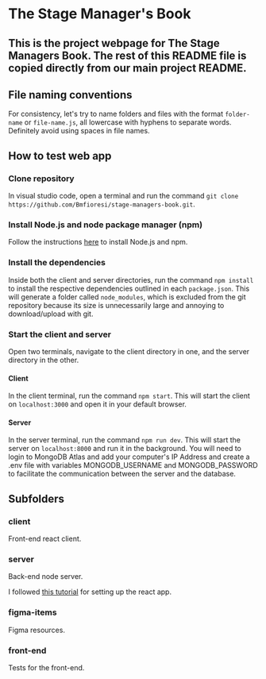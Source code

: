 # The Stage Manager's Book

## This is the project webpage for The Stage Managers Book. The rest of this README file is copied directly from our main project README. 

## File naming conventions
For consistency, let's try to name folders and files with the format `folder-name` or `file-name.js`, all lowercase with hyphens to separate words. Definitely avoid using spaces in file names.

## How to test web app

### Clone repository

In visual studio code, open a terminal and run the command `git clone https://github.com/Bmfioresi/stage-managers-book.git`.

### Install Node.js and node package manager (npm)
Follow the instructions [here](https://docs.npmjs.com/downloading-and-installing-node-js-and-npm) to install Node.js and npm.

### Install the dependencies
Inside both the client and server directories, run the command `npm install` to install the respective dependencies outlined in each `package.json`. This will generate a folder called `node_modules`, which is excluded from the git repository because its size is unnecessarily large and annoying to download/upload with git.

### Start the client and server
Open two terminals, navigate to the client directory in one, and the server directory in the other.
#### Client
In the client terminal, run the command `npm start`. This will start the client on `localhost:3000` and open it in your default browser.
#### Server
In the server terminal, run the command `npm run dev`. This will start the server on `localhost:8000` and run it in the background.
You will need to login to MongoDB Atlas and add your computer's IP Address and create a .env file with variables MONGODB_USERNAME and MONGODB_PASSWORD to facilitate the communication between the server and the database.

## Subfolders

### client
Front-end react client.

### server
Back-end node server.

I followed [this tutorial](https://codedamn.com/news/reactjs/how-to-connect-react-with-node-js) for setting up the react app.

### figma-items
Figma resources.
### front-end
Tests for the front-end.
